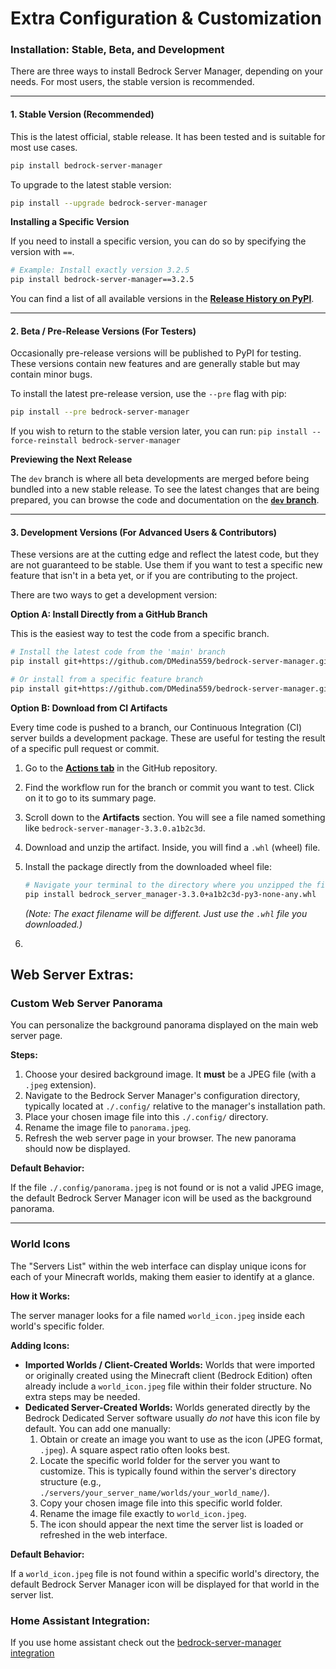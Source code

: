 # Extra Configuration & Customization

### Installation: Stable, Beta, and Development

There are three ways to install Bedrock Server Manager, depending on your needs. For most users, the stable version is recommended.

---

#### 1. Stable Version (Recommended)

This is the latest official, stable release. It has been tested and is suitable for most use cases.

```bash
pip install bedrock-server-manager
```

To upgrade to the latest stable version:

```bash
pip install --upgrade bedrock-server-manager
```

**Installing a Specific Version**

If you need to install a specific version, you can do so by specifying the version with `==`.

```bash
# Example: Install exactly version 3.2.5
pip install bedrock-server-manager==3.2.5
```

You can find a list of all available versions in the [**Release History on PyPI**](https://pypi.org/project/bedrock-server-manager/#history).

---

#### 2. Beta / Pre-Release Versions (For Testers)

Occasionally pre-release versions will be published to PyPI for testing. These versions contain new features and are generally stable but may contain minor bugs.

To install the latest pre-release version, use the `--pre` flag with pip:

```bash
pip install --pre bedrock-server-manager
```

If you wish to return to the stable version later, you can run:
`pip install --force-reinstall bedrock-server-manager`

**Previewing the Next Release**

The `dev` branch is where all beta developments are merged before being bundled into a new stable release. To see the latest changes that are being prepared, you can browse the code and documentation on the [**`dev` branch**](https://github.com/DMedina559/bedrock-server-manager/tree/dev).

---

#### 3. Development Versions (For Advanced Users & Contributors)

These versions are at the cutting edge and reflect the latest code, but they are not guaranteed to be stable. Use them if you want to test a specific new feature that isn't in a beta yet, or if you are contributing to the project.

There are two ways to get a development version:

**Option A: Install Directly from a GitHub Branch**

This is the easiest way to test the code from a specific branch.

```bash
# Install the latest code from the 'main' branch
pip install git+https://github.com/DMedina559/bedrock-server-manager.git@main

# Or install from a specific feature branch
pip install git+https://github.com/DMedina559/bedrock-server-manager.git@name-of-the-branch
```

**Option B: Download from CI Artifacts**

Every time code is pushed to a branch, our Continuous Integration (CI) server builds a development package. These are useful for testing the result of a specific pull request or commit.

1.  Go to the [**Actions tab**](https://github.com/DMedina559/bedrock-server-manager/actions) in the GitHub repository.
2.  Find the workflow run for the branch or commit you want to test. Click on it to go to its summary page.
3.  Scroll down to the **Artifacts** section. You will see a file named something like `bedrock-server-manager-3.3.0.a1b2c3d`.
4.  Download and unzip the artifact. Inside, you will find a `.whl` (wheel) file.
5.  Install the package directly from the downloaded wheel file:
    ```bash
    # Navigate your terminal to the directory where you unzipped the files
    pip install bedrock_server_manager-3.3.0+a1b2c3d-py3-none-any.whl
    ```
    *(Note: The exact filename will be different. Just use the `.whl` file you downloaded.)*

 1. 
## Web Server Extras:

### Custom Web Server Panorama

You can personalize the background panorama displayed on the main web server page.

**Steps:**

1.  Choose your desired background image. It **must** be a JPEG file (with a `.jpeg` extension).
2.  Navigate to the Bedrock Server Manager's configuration directory, typically located at `./.config/` relative to the manager's installation path.
3.  Place your chosen image file into this `./.config/` directory.
4.  Rename the image file to `panorama.jpeg`.
5.  Refresh the web server page in your browser. The new panorama should now be displayed.

**Default Behavior:**

If the file `./.config/panorama.jpeg` is not found or is not a valid JPEG image, the default Bedrock Server Manager icon will be used as the background panorama.

---

### World Icons

The "Servers List" within the web interface can display unique icons for each of your Minecraft worlds, making them easier to identify at a glance.

**How it Works:**

The server manager looks for a file named `world_icon.jpeg` inside each world's specific folder.

**Adding Icons:**

*   **Imported Worlds / Client-Created Worlds:** Worlds that were imported or originally created using the Minecraft client (Bedrock Edition) often already include a `world_icon.jpeg` file within their folder structure. No extra steps may be needed.
*   **Dedicated Server-Created Worlds:** Worlds generated directly by the Bedrock Dedicated Server software usually *do not* have this icon file by default. You can add one manually:
    1.  Obtain or create an image you want to use as the icon (JPEG format, `.jpeg`). A square aspect ratio often looks best.
    2.  Locate the specific world folder for the server you want to customize. This is typically found within the server's directory structure (e.g., `./servers/your_server_name/worlds/your_world_name/`).
    3.  Copy your chosen image file into this specific world folder.
    4.  Rename the image file exactly to `world_icon.jpeg`.
    5.  The icon should appear the next time the server list is loaded or refreshed in the web interface.

**Default Behavior:**

If a `world_icon.jpeg` file is not found within a specific world's directory, the default Bedrock Server Manager icon will be displayed for that world in the server list.

### Home Assistant Integration:
If you use home assistant check out the [bedrock-server-manager integration](https://github.com/DMedina559/bsm-home-assistant-integration)
